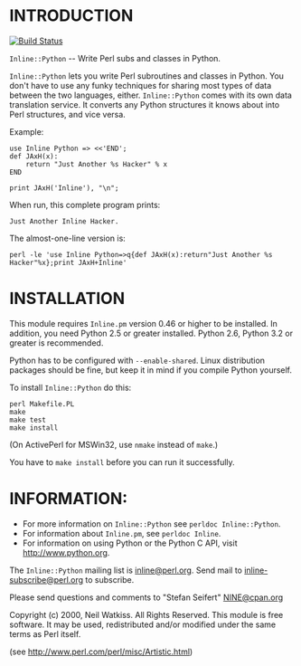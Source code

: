 # INTRODUCTION

[![Build Status](https://travis-ci.org/berkmancenter/inline-python-pm.svg?branch=travis-ci)](https://travis-ci.org/berkmancenter/inline-python-pm)

`Inline::Python` -- Write Perl subs and classes in Python.

`Inline::Python` lets you write Perl subroutines and classes in
Python. You don't have to use any funky techniques for sharing most
types of data between the two languages, either. `Inline::Python` comes
with its own data translation service. It converts any Python structures
it knows about into Perl structures, and vice versa. 

Example:

    use Inline Python => <<'END';
    def JAxH(x): 
        return "Just Another %s Hacker" % x
    END

    print JAxH('Inline'), "\n";

When run, this complete program prints:

    Just Another Inline Hacker.

The almost-one-line version is:

    perl -le 'use Inline Python=>q{def JAxH(x):return"Just Another %s Hacker"%x};print JAxH+Inline'


# INSTALLATION

This module requires `Inline.pm` version 0.46 or higher to be installed. In 
addition, you need Python 2.5 or greater installed. Python 2.6, Python 3.2 or greater
is recommended.

Python has to be configured with `--enable-shared`. Linux distribution packages
should be fine, but keep it in mind if you compile Python yourself.

To install `Inline::Python` do this:

    perl Makefile.PL
    make
    make test
    make install

(On ActivePerl for MSWin32, use `nmake` instead of `make`.)

You have to `make install` before you can run it successfully.

# INFORMATION:

- For more information on `Inline::Python` see `perldoc Inline::Python`.
- For information about `Inline.pm`, see `perldoc Inline`.
- For information on using Python or the Python C API, visit <http://www.python.org>.

The `Inline::Python` mailing list is <inline@perl.org>. Send mail to
<inline-subscribe@perl.org> to subscribe.

Please send questions and comments to "Stefan Seifert" <NINE@cpan.org>

Copyright (c) 2000, Neil Watkiss. All Rights Reserved. This module is free software.
It may be used, redistributed and/or modified under the same terms as Perl itself.

(see <http://www.perl.com/perl/misc/Artistic.html>)


